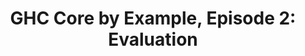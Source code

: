 ---
title: ! 'GHC Core by Example, Episode 2: Evaluation'
url: http://alpmestan.com/2013/10/01/ghc-core-by-example-episode-2-evaluation/
authors:
- Alp Mestanogullari
type: article
tags:
- Core
- GHC
doHaskell-type: blog post
dohaskell-year: 2013
---